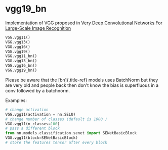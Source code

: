 # vgg19_bn
Implementation of VGG proposed in [Very Deep Convolutional Networks For
Large-Scale Image Recognition](https://arxiv.org/pdf/1409.1556.pdf)

 ``` python
 VGG.vgg11()
 VGG.vgg13()
 VGG.vgg16()
 VGG.vgg19()
 VGG.vgg11_bn()
 VGG.vgg13_bn()
 VGG.vgg16_bn()
 VGG.vgg19_bn()
 ```

 Please be aware that the [bn]{.title-ref} models uses BatchNorm but
 they are very old and people back then don\'t know the bias is
 superfluous in a conv followed by a batchnorm.

 Examples:

  ``` python
  # change activation
  VGG.vgg11(activation = nn.SELU)
  # change number of classes (default is 1000 )
  VGG.vgg11(n_classes=100)
  # pass a different block
  from nn.models.classification.senet import SENetBasicBlock
  VGG.vgg11(block=SENetBasicBlock)
  # store the features tensor after every block
  ```

 